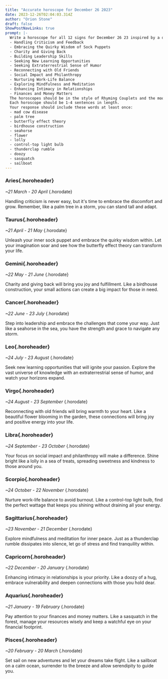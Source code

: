 ```yaml
---
title: "Accurate horoscope for December 26 2023"
date: 2023-12-26T02:04:03.314Z
author: "Orion Stone"
draft: false
ShowPostNavLinks: true
prompt: |-
  Write a horoscope for all 12 signs for December 26 23 inspired by a different focus for each. Ensure you do not include the focus in the response:
  - Handling Criticism and Feedback
  - Embracing the Quirky Wisdom of Sock Puppets
  - Charity and Giving Back
  - Building Leadership Skills
  - Seeking New Learning Opportunities
  - Seeking Extraterrestrial Sense of Humor
  - Reconnecting with Old Friends
  - Social Impact and Philanthropy
  - Nurturing Work-Life Balance
  - Exploring Mindfulness and Meditation
  - Enhancing Intimacy in Relationships
  - Finances and Money Matters
  The horoscopes should be in the style of Rhyming Couplets and the mood of humiliation
  Each horoscope should be 1-4 sentences in length.
  Your response should include these words at least once:
  - mad cow disease
  - palm tree
  - butterfly effect theory
  - birdhouse construction
  - seahorse
  - flower
  - lolly
  - control-top light bulb
  - thunderclap rumble
  - doozy
  - sasquatch
  - sailboat
---
```


### Aries{.horoheader}

*~21 March - 20 April*
{.horodate}

Handling criticism is never easy, but it's time to embrace the discomfort and grow. Remember, like a palm tree in a storm, you can stand tall and adapt.


### Taurus{.horoheader}

*~21 April - 21 May*
{.horodate}

Unleash your inner sock puppet and embrace the quirky wisdom within. Let your imagination soar and see how the butterfly effect theory can transform your life.


### Gemini{.horoheader}

*~22 May - 21 June*
{.horodate}

Charity and giving back will bring you joy and fulfillment. Like a birdhouse construction, your small actions can create a big impact for those in need.


### Cancer{.horoheader}

*~22 June - 23 July*
{.horodate}

Step into leadership and embrace the challenges that come your way. Just like a seahorse in the sea, you have the strength and grace to navigate any storm.


### Leo{.horoheader}

*~24 July - 23 August*
{.horodate}

Seek new learning opportunities that will ignite your passion. Explore the vast universe of knowledge with an extraterrestrial sense of humor, and watch your horizons expand.


### Virgo{.horoheader}

*~24 August - 23 September*
{.horodate}

Reconnecting with old friends will bring warmth to your heart. Like a beautiful flower blooming in the garden, these connections will bring joy and positive energy into your life.


### Libra{.horoheader}

*~24 September - 23 October*
{.horodate}

Your focus on social impact and philanthropy will make a difference. Shine bright like a lolly in a sea of treats, spreading sweetness and kindness to those around you.


### Scorpio{.horoheader}

*~24 October - 22 November*
{.horodate}

Nurture work-life balance to avoid burnout. Like a control-top light bulb, find the perfect wattage that keeps you shining without draining all your energy.


### Sagittarius{.horoheader}

*~23 November - 21 December*
{.horodate}

Explore mindfulness and meditation for inner peace. Just as a thunderclap rumble dissipates into silence, let go of stress and find tranquility within.


### Capricorn{.horoheader}

*~22 December - 20 January*
{.horodate}

Enhancing intimacy in relationships is your priority. Like a doozy of a hug, embrace vulnerability and deepen connections with those you hold dear.


### Aquarius{.horoheader}

*~21 January - 19 February*
{.horodate}

Pay attention to your finances and money matters. Like a sasquatch in the forest, manage your resources wisely and keep a watchful eye on your financial footprint.


### Pisces{.horoheader}

*~20 February - 20 March*
{.horodate}

Set sail on new adventures and let your dreams take flight. Like a sailboat on a calm ocean, surrender to the breeze and allow serendipity to guide you.

